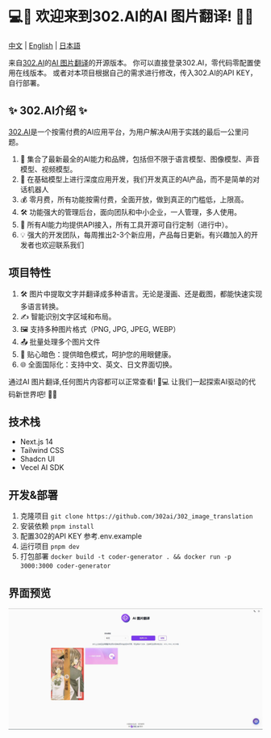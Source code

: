 # 💻🤖 欢迎来到302.AI的AI 图片翻译! 🚀✨

[中文](README_zh.md) | [English](README.md) | [日本語](README_ja.md)

来自[302.AI](https://302.ai)的[AI 图片翻译](https://302.ai/tools/pt/)的开源版本。
你可以直接登录302.AI，零代码零配置使用在线版本。
或者对本项目根据自己的需求进行修改，传入302.AI的API KEY，自行部署。

## ✨ 302.AI介绍 ✨
[302.AI](https://302.ai)是一个按需付费的AI应用平台，为用户解决AI用于实践的最后一公里问题。
1. 🧠 集合了最新最全的AI能力和品牌，包括但不限于语言模型、图像模型、声音模型、视频模型。
2. 🚀 在基础模型上进行深度应用开发，我们开发真正的AI产品，而不是简单的对话机器人
3. 💰 零月费，所有功能按需付费，全面开放，做到真正的门槛低，上限高。
4. 🛠 功能强大的管理后台，面向团队和中小企业，一人管理，多人使用。
5. 🔗 所有AI能力均提供API接入，所有工具开源可自行定制（进行中）。
6. 💡 强大的开发团队，每周推出2-3个新应用，产品每日更新。有兴趣加入的开发者也欢迎联系我们

## 项目特性
1. 🛠️ 图片中提取文字并翻译成多种语言。无论是漫画、还是截图，都能快速实现多语言转换。
2. ✍️ 智能识别文字区域和布局。
3. 🖼️ 支持多种图片格式（PNG, JPG, JPEG, WEBP）
4. 📤 批量处理多个图片文件
5. 🌙 贴心暗色：提供暗色模式，呵护您的用眼健康。
6. 🌐 全面国际化：支持中文、英文、日文界面切换。

通过AI 图片翻译,任何图片内容都可以正常查看! 🎉💻 让我们一起探索AI驱动的代码新世界吧! 🌟🚀

## 技术栈
- Next.js 14
- Tailwind CSS
- Shadcn UI
- Vecel AI SDK

## 开发&部署
1. 克隆项目 `git clone https://github.com/302ai/302_image_translation`
2. 安装依赖 `pnpm install`
3. 配置302的API KEY 参考.env.example
4. 运行项目 `pnpm dev`
5. 打包部署 `docker build -t coder-generator . && docker run -p 3000:3000 coder-generator`

## 界面预览
![界面预览](docs/preview.jpg)